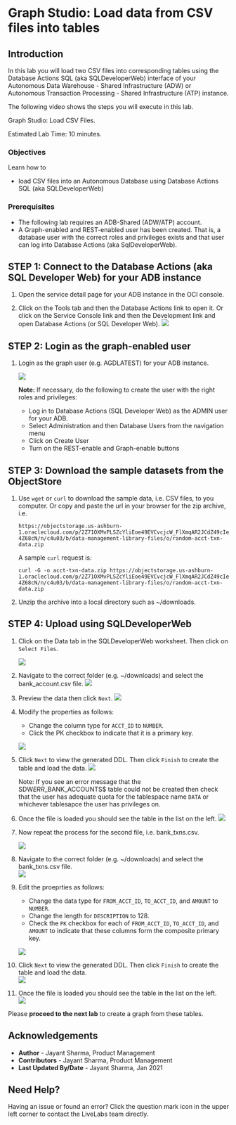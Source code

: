 # Graph Studio: Load data from CSV files into tables

## Introduction

In this lab you will load two CSV files into corresponding tables using the Database Actions SQL (aka SQLDeveloperWeb) interface of your 
Autonomous Data Warehouse - Shared Infrastructure (ADW) or Autonomous Transaction Processing - Shared Infrastructure (ATP) instance.

The following video shows the steps you will execute in this lab.

[](youtube:F_3xe18kWoo) Graph Studio: Load CSV Files.



Estimated Lab Time: 10 minutes. 

### Objectives

Learn how to
- load CSV files into an Autonomous Database using Database Actions SQL (aka SQLDeveloperWeb)


### Prerequisites

- The following lab requires an ADB-Shared (ADW/ATP) account. 
- A Graph-enabled and REST-enabled user has been created. That is, a database user with the correct roles and privileges exists and that user can log into Database Actions (aka SqlDeveloperWeb).


## **STEP 1**: Connect to the Database Actions (aka SQL Developer Web) for your ADB instance

1. Open the service detail page for your ADB instance in the OCI console. 

2. Click on the Tools tab and then the Database Actions link to open it. Or click on the Service Console link and then the Development link and open Database Actions (or SQL  Developer Web).
   ![](./images/01-launch-SDW-tools-page.png " ")

## **STEP 2**: Login as the graph-enabled user

1. Login as the graph user (e.g. AGDLATEST) for your ADB instance. 

    ![](./images/02-SDW-login.png " ")  

    **Note:** If necessary, do the following to create the user with the right roles and privileges:
    - Log in to Database Actions (SQL Developer Web) as the ADMIN user for your ADB.
    - Select Administration and then Database Users from the navigation menu
    - Click on Create User
    - Turn on the REST-enable and Graph-enable buttons

## **STEP 3**: Download the sample datasets from the ObjectStore

1. Use `wget` or `curl` to download the sample data, i.e. CSV files, to you computer. Or copy and paste the url in your browser for the zip archive, i.e.  

    ```
    https://objectstorage.us-ashburn-1.oraclecloud.com/p/2Z71OXMvPLSZcYliEoe49EVCvcjcW_FlXmqAR2JCdZ49cIecbP1e3gtMB-4Z68cN/n/c4u03/b/data-management-library-files/o/random-acct-txn-data.zip
    ```

    A sample `curl` request is:
    ```
    curl -G -o acct-txn-data.zip https://objectstorage.us-ashburn-1.oraclecloud.com/p/2Z71OXMvPLSZcYliEoe49EVCvcjcW_FlXmqAR2JCdZ49cIecbP1e3gtMB-4Z68cN/n/c4u03/b/data-management-library-files/o/random-acct-txn-data.zip
    ```

2. Unzip the archive into a local directory such as ~/downloads.

## **STEP 4**: Upload using SQLDeveloperWeb

1. Click on the Data tab in the SQLDeveloperWeb worksheet. Then click on `Select Files`.

   ![](./images/03-upload-first-file.png)

2. Navigate to the correct folder (e.g. ~/downloads) and select the bank_account.csv file.
![](./images/04-choose-accts-file.png)

3. Preview the data then click `Next`.
![](./images/05-preview-accts-file.png)

4. Modify the properties as follows:
    - Change the column type for `ACCT_ID` to `NUMBER`.
    - Click the PK checkbox to indicate that it is a primary key.

   ![](./images/06-accts-edit-properties.png)

5. Click `Next` to view the generated DDL. Then click `Finish` to create the table and load the data. 
   ![](./images/07-accts-view-ddl.png)
   
   Note: If you see an error message that the SDW$ERR$_BANK_ACCOUNTS$ table could not be created then check that the user has adequate quota for the tablespace name `DATA` or whichever tablesapce the user has privileges on.

6. Once the file is loaded you should see the table in the list on the left.
   ![](./images/08-accts-loaded.png)

7. Now repeat the process for the second file, i.e. bank_txns.csv. 
   
   ![](./images/09-upload-second-file.png)

8. Navigate to the correct folder (e.g. ~/downloads) and select the bank_txns.csv file.  
   ![](./images/10-choose-txns-file.png)

9. Edit the proeprties as follows:
    - Change the data type for `FROM_ACCT_ID`, `TO_ACCT_ID`, and `AMOUNT` to `NUMBER`.
    - Change the length for `DESCRIPTION` to 128.
    - Check the `PK` checkbox for each of `FROM_ACCT_ID`, `TO_ACCT_ID`, and `AMOUNT` to indicate that these columns form the composite primary key.  
   
   ![](./images/11-txns-edit-properties.png)
  
10. Click `Next` to view the generated DDL. Then click `Finish` to create the table and load the data.  
   ![](./images/12-txns-ddl.png)

11. Once the file is loaded you should see the table in the list on the left.  
   ![](./images/13-txns-loaded.png)


Please **proceed to the next lab** to create a graph from these tables.

## Acknowledgements
* **Author** - Jayant Sharma, Product Management
* **Contributors** -  Jayant Sharma, Product Management
* **Last Updated By/Date** - Jayant Sharma, Jan 2021
  
## Need Help?  
Having an issue or found an error?  Click the question mark icon in the upper left corner to contact the LiveLabs team directly.
